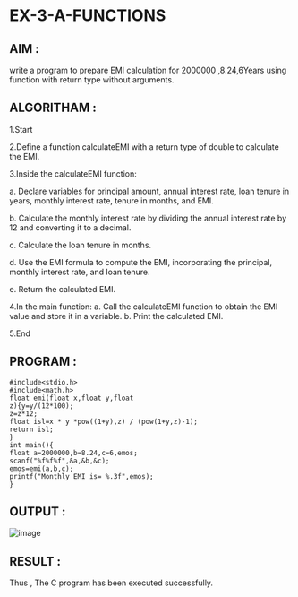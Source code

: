 # EX-3-A-FUNCTIONS
## AIM :
write a program to prepare EMI calculation for 2000000 ,8.24,6Years using function with return type without arguments.
## ALGORITHAM :
1.Start

2.Define a function calculateEMI with a return type of double to calculate the EMI.

3.Inside the calculateEMI function:

a. Declare variables for principal amount, annual interest rate, loan tenure in years, monthly interest rate, tenure in months, and EMI.

b. Calculate the monthly interest rate by dividing the annual interest rate by 12 and converting it to a decimal.

c. Calculate the loan tenure in months.

d. Use the EMI formula to compute the EMI, incorporating the principal, monthly interest rate, and loan tenure.

e. Return the calculated EMI.

4.In the main function:
a. Call the calculateEMI function to obtain the EMI value and store it in a variable.
b. Print the calculated EMI.

5.End
## PROGRAM :
```
#include<stdio.h>
#include<math.h>
float emi(float x,float y,float
z){y=y/(12*100);
z=z*12;
float isl=x * y *pow((1+y),z) / (pow(1+y,z)-1);
return isl;
}
int main(){
float a=2000000,b=8.24,c=6,emos;
scanf("%f%f%f",&a,&b,&c);
emos=emi(a,b,c);
printf("Monthly EMI is= %.3f",emos);
}
```
## OUTPUT :
![image](https://github.com/Niroshassithanathan/EX-3-A-FUNCTIONS/assets/121418437/f9c7c83c-c4e8-4beb-a5c3-26c499e4d517)

## RESULT :
Thus , The C program has been executed successfully.

